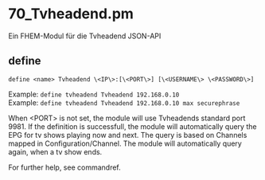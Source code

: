 # 70_Tvheadend.pm
Ein FHEM-Modul für die Tvheadend JSON-API

## define

`define <name> Tvheadend \<IP\>:[\<PORT\>] [\<USERNAME\> \<PASSWORD\>]`

Example: `define tvheadend Tvheadend 192.168.0.10`\
Example: `define tvheadend Tvheadend 192.168.0.10 max securephrase`

When \<PORT\> is not set, the module will use Tvheadends standard port 9981.
If the definition is successfull, the module will automatically query the EPG
for tv shows playing now and next. The query is based on Channels mapped in Configuration/Channel.
The module will automatically query again, when a tv show ends.

For further help, see commandref.
